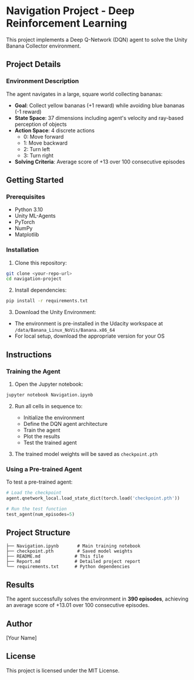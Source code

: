 # Navigation Project - Deep Reinforcement Learning

This project implements a Deep Q-Network (DQN) agent to solve the Unity Banana Collector environment.

## Project Details

### Environment Description
The agent navigates in a large, square world collecting bananas:
- **Goal**: Collect yellow bananas (+1 reward) while avoiding blue bananas (-1 reward)
- **State Space**: 37 dimensions including agent's velocity and ray-based perception of objects
- **Action Space**: 4 discrete actions
  - 0: Move forward
  - 1: Move backward
  - 2: Turn left
  - 3: Turn right
- **Solving Criteria**: Average score of +13 over 100 consecutive episodes

## Getting Started

### Prerequisites
- Python 3.10
- Unity ML-Agents
- PyTorch
- NumPy
- Matplotlib

### Installation

1. Clone this repository:
```bash
git clone <your-repo-url>
cd navigation-project
```

2. Install dependencies:
```bash
pip install -r requirements.txt
```

3. Download the Unity Environment:
- The environment is pre-installed in the Udacity workspace at `/data/Banana_Linux_NoVis/Banana.x86_64`
- For local setup, download the appropriate version for your OS

## Instructions

### Training the Agent

1. Open the Jupyter notebook:
```bash
jupyter notebook Navigation.ipynb
```

2. Run all cells in sequence to:
   - Initialize the environment
   - Define the DQN agent architecture
   - Train the agent
   - Plot the results
   - Test the trained agent

3. The trained model weights will be saved as `checkpoint.pth`

### Using a Pre-trained Agent

To test a pre-trained agent:
```python
# Load the checkpoint
agent.qnetwork_local.load_state_dict(torch.load('checkpoint.pth'))

# Run the test function
test_agent(num_episodes=5)
```

## Project Structure

```
├── Navigation.ipynb       # Main training notebook
├── checkpoint.pth         # Saved model weights
├── README.md             # This file
├── Report.md             # Detailed project report
└── requirements.txt      # Python dependencies
```

## Results

The agent successfully solves the environment in **390 episodes**, achieving an average score of +13.01 over 100 consecutive episodes.

## Author

[Your Name]

## License

This project is licensed under the MIT License.